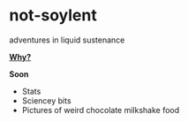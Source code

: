 # not-soylent
adventures in liquid sustenance

**[Why?](https://github.com/glamrock/not-soylent/blob/master/why.md)**


**Soon**
* Stats
* Sciencey bits
* Pictures of weird chocolate milkshake food

